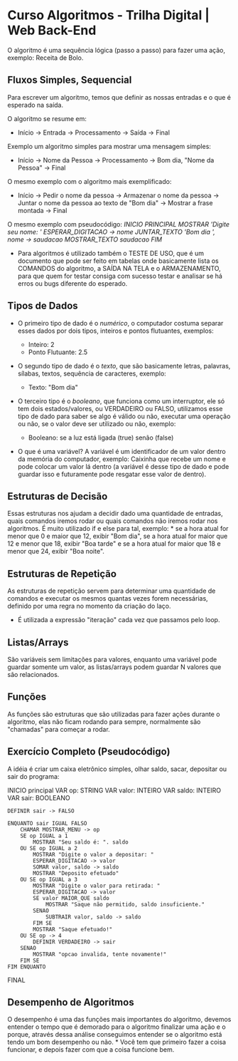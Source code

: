 # Curso Algoritmos - Trilha Digital | Web Back-End
O algoritmo é uma sequência lógica (passo a passo) para fazer uma ação, exemplo: Receita de Bolo.

## Fluxos Simples, Sequencial
Para escrever um algoritmo, temos que definir as nossas entradas e o que é esperado na saída.

O algoritmo se resume em:
* Início -> Entrada -> Processamento -> Saída -> Final

Exemplo um algoritmo simples para mostrar uma mensagem simples:
* Início -> Nome da Pessoa -> Processamento -> Bom dia, "Nome da Pessoa" -> Final

O mesmo exemplo com o algoritmo mais exemplificado:
* Início -> Pedir o nome da pessoa -> Armazenar o nome da pessoa -> Juntar o nome da pessoa ao texto de "Bom dia" -> Mostrar a frase montada -> Final

O mesmo exemplo com pseudocódigo:
*INICIO PRINCIPAL*
    *MOSTRAR 'Digite seu nome: '*
    *ESPERAR_DIGITACAO -> nome*
    *JUNTAR_TEXTO 'Bom dia ', nome -> saudacao*
    *MOSTRAR_TEXTO saudacao*
*FIM*

* Para algoritmos é utilizado também o TESTE DE USO, que é um documento que pode ser feito em tabelas onde basicamente lista os COMANDOS do algoritmo, a SAÍDA NA TELA e o ARMAZENAMENTO, para que quem for testar consiga com sucesso testar e analisar se há erros ou bugs diferente do esperado.

## Tipos de Dados
* O primeiro tipo de dado é o *numérico*, o computador costuma separar esses dados por dois tipos, inteiros e pontos flutuantes, exemplos:
    * Inteiro: 2
    * Ponto Flutuante: 2.5

* O segundo tipo de dado é o *texto*, que são basicamente letras, palavras, sílabas, textos, sequência de caracteres, exemplo:
    * Texto: "Bom dia"

* O terceiro tipo é o *booleano*, que funciona como um interruptor, ele só tem dois estados/valores, ou VERDADEIRO ou FALSO, utilizamos esse tipo de dado para saber se algo é válido ou não, executar uma operação ou não, se o valor deve ser utilizado ou não, exemplo:
    * Booleano: se a luz está ligada (true) senão (false)

* O que é uma variável?
A variável é um identificador de um valor dentro da memória do computador, exemplo: Caixinha que recebe um nome e pode colocar um valor lá dentro (a variável é desse tipo de dado e pode guardar isso e futuramente pode resgatar esse valor de dentro).

## Estruturas de Decisão
Essas estruturas nos ajudam a decidir dado uma quantidade de entradas, quais comandos iremos rodar ou quais comandos não iremos rodar nos algoritmos. É muito utilizado if e else para tal, exemplo:
    * se a hora atual for menor que 0 e maior que 12, exibir "Bom dia", se a hora atual for maior que 12 e menor que 18, exibir "Boa tarde" e se a hora atual for maior que 18 e menor que 24, exibir "Boa noite".

## Estruturas de Repetição
As estruturas de repetição servem para determinar uma quantidade de comandos e executar os mesmos quantas vezes forem necessárias, definido por uma regra no momento da criação do laço.

* É utilizada a expressão "iteração" cada vez que passamos pelo loop.

## Listas/Arrays
São variáveis sem limitações para valores, enquanto uma variável pode guardar somente um valor, as listas/arrays podem guardar N valores que são relacionados.

## Funções
As funções são estruturas que são utilizadas para fazer ações durante o algoritmo, elas não ficam rodando para sempre, normalmente são "chamadas" para começar a rodar.

## Exercício Completo (Pseudocódigo)
A idéia é criar um caixa eletrônico simples, olhar saldo, sacar, depositar ou sair do programa:

INICIO principal
    VAR op: STRING
    VAR valor: INTEIRO
    VAR saldo: INTEIRO
    VAR sair: BOOLEANO

    DEFINIR sair -> FALSO

    ENQUANTO sair IGUAL FALSO
        CHAMAR MOSTRAR_MENU -> op
        SE op IGUAL a 1
            MOSTRAR "Seu saldo é: ". saldo
        OU SE op IGUAL a 2
            MOSTRAR "Digite o valor a depositar: "
            ESPERAR_DIGITACAO -> valor
            SOMAR valor, saldo -> saldo
            MOSTRAR "Deposito efetuado"
        OU SE op IGUAL a 3
            MOSTRAR "Digite o valor para retirada: "
            ESPERAR_DIGITACAO -> valor
            SE valor MAIOR_QUE saldo
                MOSTRAR "Saque não permitido, saldo insuficiente."
            SENAO
                SUBTRAIR valor, saldo -> saldo
            FIM SE
            MOSTRAR "Saque efetuado!"
        OU SE op -> 4
            DEFINIR VERDADEIRO -> sair
        SENAO
            MOSTRAR "opcao invalida, tente novamente!"
        FIM SE
    FIM ENQUANTO
FINAL

## Desempenho de Algoritmos
O desempenho é uma das funções mais importantes do algoritmo, devemos entender o tempo que é demorado para o algoritmo finalizar uma ação e o porque, através dessa análise conseguimos entender se o algoritmo está tendo um bom desempenho ou não.
    * Você tem que primeiro fazer a coisa funcionar, e depois fazer com que a coisa funcione bem.
